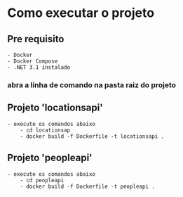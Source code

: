 # Como executar o projeto

## Pre requisito
	- Docker
	- Docker Compose
	- .NET 3.1 instalado

### abra a linha de comando na pasta raiz do projeto


## Projeto 'locationsapi'
	- execute os comandos abaixo
		- cd locationsap
		- docker build -f Dockerfile -t locationsapi .


## Projeto 'peopleapi'
	- execute os comandos abaixo
		- cd peopleapi
		- docker build -f Dockerfile -t peopleapi .



